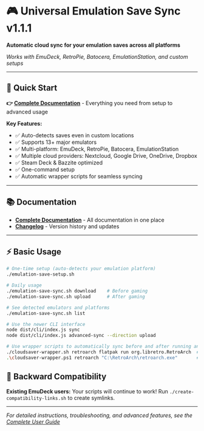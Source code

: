 # 🎮 Universal Emulation Save Sync v1.1.1

**Automatic cloud sync for your emulation saves across all platforms**

*Works with EmuDeck, RetroPie, Batocera, EmulationStation, and custom setups*

---

## 🚀 Quick Start

**👉 [Complete Documentation](CONSOLIDATED-DOCUMENTATION.md)** - Everything you need from setup to advanced usage

**Key Features:**

- ✅ Auto-detects saves even in custom locations
- ✅ Supports 13+ major emulators
- ✅ Multi-platform: EmuDeck, RetroPie, Batocera, EmulationStation
- ✅ Multiple cloud providers: Nextcloud, Google Drive, OneDrive, Dropbox
- ✅ Steam Deck & Bazzite optimized
- ✅ One-command setup
- ✅ Automatic wrapper scripts for seamless syncing

---

## 📚 Documentation

- **[Complete Documentation](CONSOLIDATED-DOCUMENTATION.md)** - All documentation in one place
- **[Changelog](CHANGELOG.md)** - Version history and updates

---

## ⚡ Basic Usage

```bash
# One-time setup (auto-detects your emulation platform)
./emulation-save-setup.sh

# Daily usage
./emulation-save-sync.sh download    # Before gaming
./emulation-save-sync.sh upload      # After gaming

# See detected emulators and platforms
./emulation-save-sync.sh list

# Use the newer CLI interface
node dist/cli/index.js sync
node dist/cli/index.js advanced-sync --direction upload

# Use wrapper scripts to automatically sync before and after running an emulator
./cloudsaver-wrapper.sh retroarch flatpak run org.libretro.RetroArch  # Linux/macOS
.\cloudsaver-wrapper.ps1 retroarch "C:\RetroArch\retroarch.exe"       # Windows
```

## 🔄 Backward Compatibility

**Existing EmuDeck users:** Your scripts will continue to work! Run `./create-compatibility-links.sh` to create symlinks.

---

*For detailed instructions, troubleshooting, and advanced features, see the [Complete User Guide](COMPLETE-USER-GUIDE.md)*
